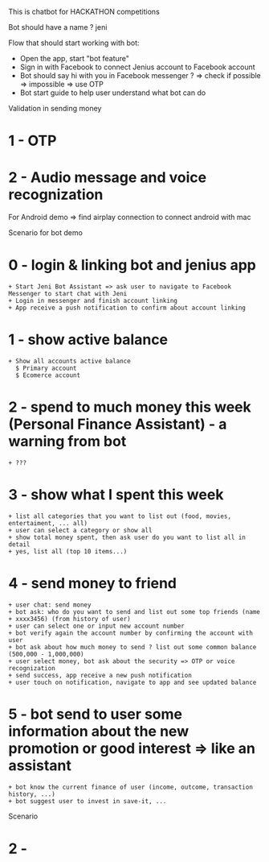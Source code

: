 This is chatbot for HACKATHON competitions

Bot should have a name ? jeni

Flow that should start working with bot:
- Open the app, start "bot feature"
- Sign in with Facebook to connect Jenius account to Facebook account
- Bot should say hi with you in Facebook messenger ? => check if possible => impossible => use OTP
- Bot start guide to help user understand what bot can do

Validation in sending money
  # 1 - OTP
  # 2 - Audio message and voice recognization

For Android demo => find airplay connection to connect android with mac

Scenario for bot demo
  # 0 - login & linking bot and jenius app 
    + Start Jeni Bot Assistant => ask user to navigate to Facebook Messenger to start chat with Jeni
    + Login in messenger and finish account linking
    + App receive a push notification to confirm about account linking
  # 1 - show active balance
    + Show all accounts active balance
      $ Primary account
      $ Ecomerce account
  # 2 - spend to much money this week (Personal Finance Assistant) - a warning from bot
    + ???
  # 3 - show what I spent this week
    + list all categories that you want to list out (food, movies, entertaiment, ... all)
    + user can select a category or show all
    + show total money spent, then ask user do you want to list all in detail
    + yes, list all (top 10 items...)
  # 4 - send money to friend
    + user chat: send money
    + bot ask: who do you want to send and list out some top friends (name + xxxx3456) (from history of user)
    + user can select one or input new account number
    + bot verify again the account number by confirming the account with user
    + bot ask about how much money to send ? list out some common balance (500,000 - 1,000,000)
    + user select money, bot ask about the security => OTP or voice recognization
    + send success, app receive a new push notification 
    + user touch on notification, navigate to app and see updated balance
  # 5 - bot send to user some information about the new promotion or good interest => like an assistant
    + bot know the current finance of user (income, outcome, transaction history, ...)
    + bot suggest user to invest in save-it, ...


Scenario
  
  # 2 - 


